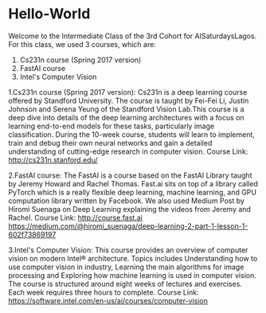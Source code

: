 # Hello-World

Welcome to the Intermediate Class of the 3rd Cohort for AISaturdaysLagos. For this class, we used 3 courses, which are:
1. Cs231n course (Spring 2017 version)
2. FastAI course
3. Intel's Computer Vision


1.Cs231n course (Spring 2017 version):
 Cs231n is a deep learning course offered by Standford University. The course is taught by Fei-Fei Li, Justin Johnson and Serena Yeung of the Standford Vision Lab.This course is a deep dive into details of the deep learning architectures with a focus on learning end-to-end models for these tasks, particularly image classification. During the 10-week course, students will learn to implement, train and debug their own neural networks and gain a detailed understanding of cutting-edge research in computer vision.
Course Link: http://cs231n.stanford.edu/

2.FastAI course:
 The FastAI is a course based on the FastAI Library taught by Jeremy Howard and Rachel Thomas. Fast.ai sits on top of a library called PyTorch which is a really flexible deep learning, machine learning, and GPU computation library written by Facebook. We also used Medium Post by Hiromi Suenaga on Deep Learning explaining the videos from Jeremy and Rachel.
Course Link: http://course.fast.ai
https://medium.com/@hiromi_suenaga/deep-learning-2-part-1-lesson-1-602f73869197

3.Intel's Computer Vision:
 This course provides an overview of computer vision on modern Intel® architecture. Topics includes Understanding how to use computer vision in industry, Learning the main algorithms for image processing and Exploring how machine learning is used in computer vision.
The course is structured around eight weeks of lectures and exercises. Each week requires three hours to complete.
Course Link: https://software.intel.com/en-us/ai/courses/computer-vision
